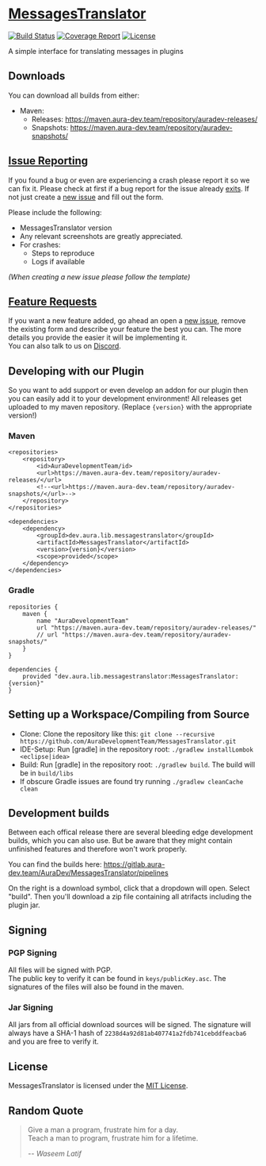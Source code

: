 # [MessagesTranslator](https://github.com/AuraDevelopmentTeam/MessagesTranslator)

[![Build Status](https://gitlab.aura-dev.team/AuraDev/MessagesTranslator/badges/master/build.svg)](https://gitlab.aura-dev.team/AuraDev/MessagesTranslator/pipelines)
[![Coverage Report](https://gitlab.aura-dev.team/AuraDev/MessagesTranslator/badges/master/coverage.svg)](https://gitlab.aura-dev.team/AuraDev/MessagesTranslator/pipelines)
[![License](https://img.shields.io/github/license/AuraDevelopmentTeam/MessagesTranslator.svg)](https://github.com/AuraDevelopmentTeam/MessagesTranslator/blob/master/LICENSE)

A simple interface for translating messages in plugins

## Downloads

You can download all builds from either:

- Maven:
  - Releases: https://maven.aura-dev.team/repository/auradev-releases/
  - Snapshots: https://maven.aura-dev.team/repository/auradev-snapshots/

## [Issue Reporting](https://github.com/AuraDevelopmentTeam/MessagesTranslator/issues)

If you found a bug or even are experiencing a crash please report it so we can fix it. Please check at first if a bug report for the issue already
[exits](https://github.com/AuraDevelopmentTeam/MessagesTranslator/issues). If not just create a
[new issue](https://github.com/AuraDevelopmentTeam/MessagesTranslator/issues/new) and fill out the form.

Please include the following:

* MessagesTranslator version
* Any relevant screenshots are greatly appreciated.
* For crashes:
  * Steps to reproduce
  * Logs if available

*(When creating a new issue please follow the template)*

## [Feature Requests](https://github.com/AuraDevelopmentTeam/MessagesTranslator/issues)

If you want a new feature added, go ahead an open a [new issue](https://github.com/AuraDevelopmentTeam/InvSync/MessagesTranslator/new), remove the existing form
and describe your feature the best you can. The more details you provide the easier it will be implementing it.  
You can also talk to us on [Discord](https://dicord.me/bungeechat).

## Developing with our Plugin

So you want to add support or even develop an addon for our plugin then you can easily add it to your development environment! All releases get uploaded to my
maven repository. (Replace `{version}` with the appropriate version!)

### Maven

    <repositories>
        <repository>
            <id>AuraDevelopmentTeam/id>
            <url>https://maven.aura-dev.team/repository/auradev-releases/</url>
            <!--<url>https://maven.aura-dev.team/repository/auradev-snapshots/</url>-->
        </repository>
    </repositories>

    <dependencies>
        <dependency>
            <groupId>dev.aura.lib.messagestranslator</groupId>
            <artifactId>MessagesTranslator</artifactId>
            <version>{version}</version>
            <scope>provided</scope>
        </dependency>
    </dependencies>

### Gradle

    repositories {
        maven {
            name "AuraDevelopmentTeam"
            url "https://maven.aura-dev.team/repository/auradev-releases/"
            // url "https://maven.aura-dev.team/repository/auradev-snapshots/"
        }
    }

    dependencies {
        provided "dev.aura.lib.messagestranslator:MessagesTranslator:{version}"
    }

## Setting up a Workspace/Compiling from Source

* Clone: Clone the repository like this: `git clone --recursive https://github.com/AuraDevelopmentTeam/MessagesTranslator.git`
* IDE-Setup: Run [gradle] in the repository root: `./gradlew installLombok <eclipse|idea>`
* Build: Run [gradle] in the repository root: `./gradlew build`. The build will be in `build/libs`
* If obscure Gradle issues are found try running `./gradlew cleanCache clean`

## Development builds

Between each offical release there are several bleeding edge development builds, which you can also use. But be aware that they might contain unfinished
features and therefore won't work properly.

You can find the builds here: https://gitlab.aura-dev.team/AuraDev/MessagesTranslator/pipelines

On the right is a download symbol, click that a dropdown will open. Select "build". Then you'll download a zip file containing all atrifacts including the
plugin jar.

## Signing

### PGP Signing

All files will be signed with PGP.  
The public key to verify it can be found in `keys/publicKey.asc`. The signatures of the files will also be found in the maven.

### Jar Signing

All jars from all official download sources will be signed. The signature will always have a SHA-1 hash of `2238d4a92d81ab407741a2fdb741cebddfeacba6` and you
are free to verify it.

## License

MessagesTranslator is licensed under the [MIT License](https://opensource.org/licenses/MIT).

## Random Quote

> Give a man a program, frustrate him for a day.  
> Teach a man to program, frustrate him for a lifetime.
>
> -- <cite>Waseem Latif</cite>
